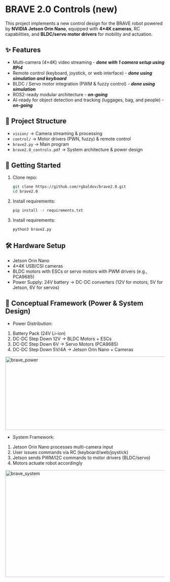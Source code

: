 # BRAVE 2.0 Controls (new)

This project implements a new control design for the BRAVE robot powered by **NVIDIA Jetson Orin Nano**, equipped with **4×4K cameras**, RC capabilities, and **BLDC/servo motor drivers** for mobility and actuation.  

## ✨ Features
- Multi-camera (4×4K) video streaming - _**done with 1 camera setup using RPi4**_
- Remote control (keyboard, joystick, or web interface) - _**done using simulation and keyboard**_
- BLDC / Servo motor integration (PWM & fuzzy control) - _**done using simulation**_
- ROS2-ready modular architecture - _**on-going**_
- AI-ready for object detection and tracking (luggages, bag, and people) - _**on-going**_

## 📂 Project Structure
- `vision/` → Camera streaming & processing
- `control/` → Motor drivers (PWN, fuzzy) & remote control
- `brave2.py` → Main program
- `brave2.0_controls.pdf` → System architecture & power design

## 🚀 Getting Started
1. Clone repo:
   ```bash
   git clone https://github.com/rgbaldov/brave2.0.git
   cd brave2.0
2. Install requirements:
    ```bash
   pip install -r requirements.txt
3. Install requirements:
    ```bash
   python3 brave2.py

## 🛠️ Hardware Setup
- Jetson Orin Nano
- 4×4K USB/CSI cameras
- BLDC motors with ESCs or servo motors with PWM drivers (e.g., PCA9685)
- Power Supply: 24V battery → DC-DC converters (12V for motors, 5V for Jetson, 6V for servos)

## 📐 Conceptual Framework (Power & System Design)
- Power Distribution:
1. Battery Pack (24V Li-ion)
2. DC-DC Step Down 12V → BLDC Motors + ESCs
3. DC-DC Step Down 6V → Servo Motors (PCA9685)
4. DC-DC Step Down 5V/4A → Jetson Orin Nano + Cameras

<img width="1106" height="232" alt="brave_power" src="https://github.com/user-attachments/assets/9ed97946-3dc6-4912-99f6-f2dfc8453d65" />

- System Framework:
1. Jetson Orin Nano processes multi-camera input
2. User issues commands via RC (keyboard/web/joystick)
3. Jetson sends PWM/I2C commands to motor drivers (BLDC/servo)
4. Motors actuate robot accordingly

<img width="816" height="338" alt="brave_system" src="https://github.com/user-attachments/assets/5d5e81f9-c9ad-438b-b827-1b95f2ba1c92" />

